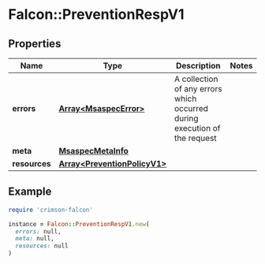 # Falcon::PreventionRespV1

## Properties

| Name | Type | Description | Notes |
| ---- | ---- | ----------- | ----- |
| **errors** | [**Array&lt;MsaspecError&gt;**](MsaspecError.md) | A collection of any errors which occurred during execution of the request |  |
| **meta** | [**MsaspecMetaInfo**](MsaspecMetaInfo.md) |  |  |
| **resources** | [**Array&lt;PreventionPolicyV1&gt;**](PreventionPolicyV1.md) |  |  |

## Example

```ruby
require 'crimson-falcon'

instance = Falcon::PreventionRespV1.new(
  errors: null,
  meta: null,
  resources: null
)
```

